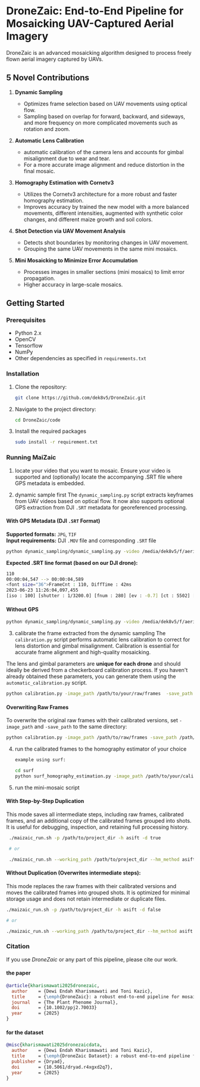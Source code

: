 # DroneZaic: End-to-End Pipeline for Mosaicking UAV-Captured Aerial Imagery

DroneZaic is an advanced mosaicking algorithm designed to process freely flown aerial imagery captured by UAVs. 

## 5 Novel Contributions

1. **Dynamic Sampling**
   - Optimizes frame selection based on UAV movements using optical flow.
   - Sampling based on overlap for forward, backward, and sideways, and more frequency on more complicated movements such as rotation and zoom.

2. **Automatic Lens Calibration**
   - automatic calibration of the camera lens and accounts for gimbal misalignment due to wear and tear.
   - For a more accurate image alignment and reduce distortion in the final mosaic.

3. **Homography Estimation with Cornetv3**
   - Utilizes the Cornetv3 architecture for a more robust and faster homography estimation.
   - Improves accuracy by trained the new model with a more balanced movements, different intensities, augmented with synthetic color changes, and different maize growth and soil colors.

4. **Shot Detection via UAV Movement Analysis**
   - Detects shot boundaries by monitoring changes in UAV movement.
   - Grouping the same UAV movements in the same mini mosaics.

5. **Mini Mosaicking to Minimize Error Accumulation**
   - Processes images in smaller sections (mini mosaics) to limit error propagation.
   - Higher accuracy in large-scale mosaics.

## Getting Started

### Prerequisites
- Python 2.x
- OpenCV
- Tensorflow
- NumPy
- Other dependencies as specified in `requirements.txt`

### Installation
1. Clone the repository:
   ```bash
   git clone https://github.com/dek8v5/DroneZaic.git
   ```
2. Navigate to the project directory:
   ```bash
   cd DroneZaic/code
   ```
3. Install the required packages
   ```bash
   sudo install -r requirement.txt
   ```

### Running MaiZaic
1. locate your video that you want to mosaic. Ensure your video is supported and (optionally) locate the accompanying .SRT file where GPS metadata is embedded.

2. dynamic sample first
The `dynamic_sampling.py` script extracts keyframes from UAV videos based on optical flow. It now also supports optional GPS extraction from DJI `.SRT` metadata for georeferenced processing.
#### With GPS Metadata (DJI `.SRT` Format)
**Supported formats:** `JPG`, `TIF`  
**Input requirements:** DJI `.MOV` file and corresponding `.SRT` file
``` bash
python dynamic_sampling/dynamic_sampling.py -video /media/dek8v5/f/aerial_imaging/images/23r/grace/23.6/DJI_0205.MOV -save_path /home/dek8v5/Documents/cornetv2/data_ori/FINAL_CORNETV2_DATASET/1_gps_jpg_23r_06_23_205_seedling_parallel_1pass/jpeg -srt /media/dek8v5/f/aerial_imaging/images/23r/grace/23.6/DJI_0205.SRT -win 100 -scale 3 -fname 23r_06_23 -format jpg
```
**Expected .SRT line format (based on our DJI drone):**
``` bash
110
00:00:04,547 --> 00:00:04,589
<font size="36">FrameCnt : 110, DiffTime : 42ms
2023-06-23 11:26:04,097,455
[iso : 100] [shutter : 1/3200.0] [fnum : 280] [ev : -0.7] [ct : 5502] [color_md : default] [focal_len : 280] [latitude : 38.904148] [longtitude : -92.281307] [altitude: 274.239014] </font>
```

#### Without GPS
``` bash
python dynamic_sampling/dynamic_sampling.py -video /media/dek8v5/f/aerial_imaging/images/23r/grace/23.6/DJI_0205.MOV -save_path /home/dek8v5/Documents/cornetv2/data_ori/FINAL_CORNETV2_DATASET/1_gps_jpg_23r_06_23_205_seedling_parallel_1pass/png -win 100 -scale 3 -fname 23r_06_23 -format png
```

3. calibrate the frame extracted from the dynamic sampling
The `calibration.py` script performs automatic lens calibration to correct for lens distortion and gimbal misalignment. Calibration is essential for accurate frame alignment and high-quality mosaicking.

The lens and gimbal parameters are **unique for each drone** and should ideally be derived from a checkerboard calibration process. If you haven't already obtained these parameters, you can generate them using the `automatic_calibration.py` script.

   ```bash
   python calibration.py -image_path /path/to/your/raw/frames  -save_path /path/to/output_directory
   ```

#### Overwriting Raw Frames

To overwrite the original raw frames with their calibrated versions, set `-image_path` and `-save_path` to the same directory:

```bash
python calibration.py -image_path /path/to/raw/frames -save_path /path/to/raw/frames
```

4. run the calibrated frames to the homography estimator of your choice
   ```bash
   example using surf:
   
   cd surf
   python surf_homography_estimation.py -image_path /path/to/your/calibrated/frames -save_path /path/to/the/working/directory -scale int (for resizing the frame dimension)
   
   ```
      
5. run the mini-mosaic script
#### With Step-by-Step Duplication
This mode saves all intermediate steps, including raw frames, calibrated frames, and an additional copy of the calibrated frames grouped into shots. It is useful for debugging, inspection, and retaining full processing history.

   ```bash
    ./maizaic_run.sh -p /path/to/project_dir -h asift -d true

    # or

    ./maizaic_run.sh --working_path /path/to/project_dir --hm_method asift --mode_duplicate true
   
   ```
#### Without Duplication (Overwrites intermediate steps):
This mode replaces the raw frames with their calibrated versions and moves the calibrated frames into grouped shots. It is optimized for minimal storage usage and does not retain intermediate or duplicate files.

   ``` bash
   ./maizaic_run.sh -p /path/to/project_dir -h asift -d false

   # or

   ./maizaic_run.sh --working_path /path/to/project_dir --hm_method asift --mode_duplicate false
   ```
### Citation
If you use _DroneZaic_ or any part of this pipeline, please cite our work.

#### the paper
```bibtex
@article{kharismawati2025dronezaic,
  author    = {Dewi Endah Kharismawati and Toni Kazic},
  title     = {\emph{DroneZaic}: a robust end-to-end pipeline for mosaicking freely flown aerial video of agricultural fields},
  journal   = {The Plant Phenome Journal},
  doi       = {10.1002/ppj2.70033}
  year      = {2025}
}
```

#### for the dataset
```bibtex
@misc{kharismawati2025dronezaicdata,
  author    = {Dewi Endah Kharismawati and Toni Kazic},
  title     = {\emph{DroneZaic Dataset}: a robust end-to-end pipeline for mosaicking freely flown aerial video of agricultural fields},
  publisher = {Dryad},
  doi       = {10.5061/dryad.r4xgxd2q7},
  year      = {2025}
}
```
